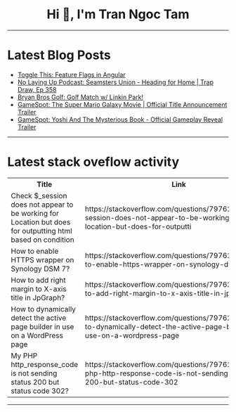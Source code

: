 <h1 align="center">Hi 👋, I'm Tran Ngoc Tam</h1>

---

# Latest Blog Posts 
<!-- BLOG-POST-LIST:START -->
- [Toggle This: Feature Flags in Angular](https://dev.to/mthobis41586080/toggle-this-feature-flags-in-angular-34jj)
- [No Laying Up Podcast: Seamsters Union - Heading for Home | Trap Draw, Ep 358](https://dev.to/youtube_golf/no-laying-up-podcast-seamsters-union-heading-for-home-trap-draw-ep-358-508c)
- [Bryan Bros Golf: Golf Match w/ Linkin Park!](https://dev.to/youtube_golf/bryan-bros-golf-golf-match-w-linkin-park-2kgg)
- [GameSpot: The Super Mario Galaxy Movie | Official Title Announcement Trailer](https://dev.to/gg_news/gamespot-the-super-mario-galaxy-movie-official-title-announcement-trailer-3c5d)
- [GameSpot: Yoshi And The Mysterious Book - Official Gameplay Reveal Trailer](https://dev.to/gg_news/gamespot-yoshi-and-the-mysterious-book-official-gameplay-reveal-trailer-1h5)
<!-- BLOG-POST-LIST:END -->

---

# Latest stack oveflow activity
<table>
  <tr><th>Title</th><th>Link</th></tr>
  <!-- STACKOVERFLOW:START --><tr><td>Check $_session does not appear to be working for Location but does for outputting html based on condition</td><td>https://stackoverflow.com/questions/79762906/check-session-does-not-appear-to-be-working-for-location-but-does-for-outputti</td></tr><tr><td>How to enable HTTPS wrapper on Synology DSM 7?</td><td>https://stackoverflow.com/questions/79762869/how-to-enable-https-wrapper-on-synology-dsm-7</td></tr><tr><td>How to add right margin to X-axis title in JpGraph?</td><td>https://stackoverflow.com/questions/79762829/how-to-add-right-margin-to-x-axis-title-in-jpgraph</td></tr><tr><td>How to dynamically detect the active page builder in use on a WordPress page</td><td>https://stackoverflow.com/questions/79762725/how-to-dynamically-detect-the-active-page-builder-in-use-on-a-wordpress-page</td></tr><tr><td>My PHP http_response_code is not sending status 200 but status code 302?</td><td>https://stackoverflow.com/questions/79762694/my-php-http-response-code-is-not-sending-status-200-but-status-code-302</td></tr><!-- STACKOVERFLOW:END -->
</table>

---



